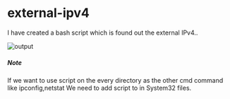 # external-ipv4
I have created a bash script which is found out the external IPv4..
 
 ![output](https://user-images.githubusercontent.com/45934056/68661560-3569c900-054c-11ea-8e6f-8ef105a36284.png)
 ##### Note
If we want to use script on the every directory as the other cmd command like ipconfig,netstat We need to add script to in System32 files.
